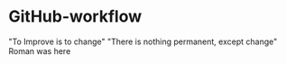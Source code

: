 # GitHub-workflow
"To Improve is to change"
"There is nothing permanent, except change"
Roman was here 
